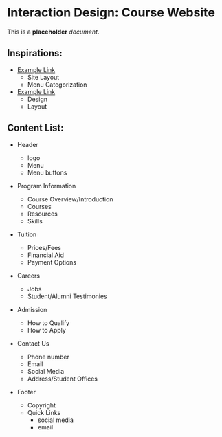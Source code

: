 # Interaction Design: Course Website

This is a **placeholder** _document_.

## Inspirations:
- [Example Link](https://www.georgebrown.ca/programs/interaction-design-program-g113/#overviewContent) 
  - Site Layout
  - Menu Categorization
- [Example Link](http://thesum.ca/) 
  - Design
  - Layout


## Content List:
- Header
  - logo
  - Menu
  - Menu buttons

- Program Information
  - Course Overview/Introduction
  - Courses
  - Resources
  - Skills

- Tuition 
  - Prices/Fees
  - Financial Aid
  - Payment Options

- Careers
  - Jobs 
  - Student/Alumni Testimonies 

- Admission
  - How to Qualify
  - How to Apply

- Contact Us
  - Phone number
  - Email
  - Social Media
  - Address/Student Offices

- Footer
  - Copyright
  - Quick Links
    - social media
    - email 


